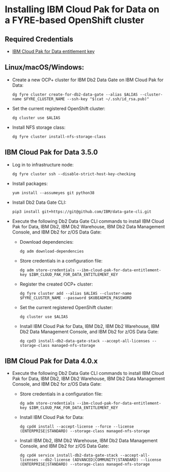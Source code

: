 # Installing IBM Cloud Pak for Data on a FYRE-based OpenShift cluster

## Required Credentials

- [IBM Cloud Pak for Data entitlement key](https://myibm.ibm.com/products-services/containerlibrary)

## Linux/macOS/Windows:

- Create a new OCP+ cluster for IBM Db2 Data Gate on IBM Cloud Pak for Data:

  ```shell
  dg fyre cluster create-for-db2-data-gate --alias $ALIAS --cluster-name $FYRE_CLUSTER_NAME --ssh-key "$(cat ~/.ssh/id_rsa.pub)"
  ```

- Set the current registered OpenShift cluster:

  ```shell
  dg cluster use $ALIAS
  ```

- Install NFS storage class:

  ```shell
  dg fyre cluster install-nfs-storage-class
  ```

## IBM Cloud Pak for Data 3.5.0

- Log in to infrastructure node:

  ```shell
  dg fyre cluster ssh --disable-strict-host-key-checking
  ```

- Install packages:

  ```shell
  yum install --assumeyes git python38
  ```

- Install Db2 Data Gate CLI:

  ```shell
  pip3 install git+https://git@github.com/IBM/data-gate-cli.git
  ```

- Execute the following Db2 Data Gate CLI commands to install IBM Cloud Pak for Data, IBM Db2, IBM Db2 Warehouse, IBM Db2 Data Management Console, and IBM Db2 for z/OS Data Gate:

  - Download dependencies:

    ```shell
    dg adm download-dependencies
    ```

  - Store credentials in a configuration file:

    ```shell
    dg adm store-credentials --ibm-cloud-pak-for-data-entitlement-key $IBM_CLOUD_PAK_FOR_DATA_ENTITLEMENT_KEY
    ```

  - Register the created OCP+ cluster:

    ```shell
    dg fyre cluster add --alias $ALIAS --cluster-name $FYRE_CLUSTER_NAME --password $KUBEADMIN_PASSWORD
    ```

  - Set the current registered OpenShift cluster:

    ```shell
    dg cluster use $ALIAS
    ```

  - Install IBM Cloud Pak for Data, IBM Db2, IBM Db2 Warehouse, IBM Db2 Data Management Console, and IBM Db2 for z/OS Data Gate:

    ```shell
    dg cpd3 install-db2-data-gate-stack --accept-all-licenses --storage-class managed-nfs-storage
    ```

## IBM Cloud Pak for Data 4.0.x

- Execute the following Db2 Data Gate CLI commands to install IBM Cloud Pak for Data, IBM Db2, IBM Db2 Warehouse, IBM Db2 Data Management Console, and IBM Db2 for z/OS Data Gate:

  - Store credentials in a configuration file:

    ```shell
    dg adm store-credentials --ibm-cloud-pak-for-data-entitlement-key $IBM_CLOUD_PAK_FOR_DATA_ENTITLEMENT_KEY
    ```

  - Install IBM Cloud Pak for Data:

    ```shell
    dg cpd4 install --accept-license --force --license (ENTERPRISE|STANDARD) --storage-class managed-nfs-storage
    ```

  - Install IBM Db2, IBM Db2 Warehouse, IBM Db2 Data Management Console, and IBM Db2 for z/OS Data Gate:

    ```shell
    dg cpd4 service install-db2-data-gate-stack --accept-all-licenses --db2-license (ADVANCED|COMMUNITY|STANDARD) --license (ENTERPRISE|STANDARD) --storage-class managed-nfs-storage
    ```
